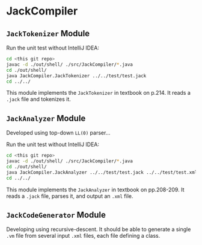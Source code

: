 # JackCompiler

## `JackTokenizer` Module

Run the unit test without IntelliJ IDEA:

```bash
cd <this git repo>
javac -d ./out/shell/ ./src/JackCompiler/*.java
cd ./out/shell/
java JackCompiler.JackTokenizer ../../test/test.jack
cd ../../
```

This module implements the `JackTokenizer` in textbook on p.214. It reads a `.jack` file and tokenizes it.

## `JackAnalyzer` Module

Developed using top-down `LL(0)` parser...

Run the unit test without IntelliJ IDEA:

```bash
cd <this git repo>
javac -d ./out/shell/ ./src/JackCompiler/*.java
cd ./out/shell/
java JackCompiler.JackAnalyzer ../../test/test.jack ../../test/test.xml
cd ../../
```

This module implements the `JackAnalyzer` in textbook on pp.208-209. It reads a `.jack` file, parses it, and output an `.xml` file.

## `JackCodeGenerator` Module

Developing using recursive-descent. It should be able to generate a single `.vm` file from several input `.xml` files, each file defining a class. 
